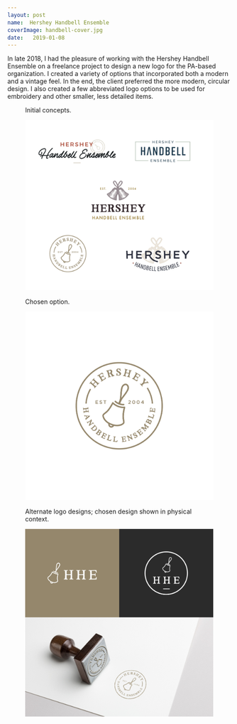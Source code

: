 ```yaml
---
layout: post
name:  Hershey Handbell Ensemble
coverImage: handbell-cover.jpg
date:   2019-01-08
---
```


In late 2018, I had the pleasure of working with the Hershey Handbell Ensemble on a freelance project to design a new logo for the PA-based organization. I created a variety of options that incorporated both a modern and a vintage feel. In the end, the client preferred the more modern, circular design. I also created a few abbreviated logo options to be used for embroidery and other smaller, less detailed items.

<figure>
    <figcaption>
        <p>Initial concepts.</p>
    </figcaption>
    <img src="../img/handbell-1.jpg" alt="bantam" />
</figure>
<figure>
    <figcaption>
        <p>Chosen option.</p>
    </figcaption>
    <img src="../img/handbell-2.jpg" alt="bantam" />
</figure>
<figure>
    <figcaption>
        <p>Alternate logo designs; chosen design shown in physical context.</p>
    </figcaption>
    <img src="../img/handbell-3.jpg" alt="bantam" />
</figure>
